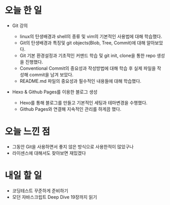 # 오늘 한 일

-   Git 강의

    -   linux의 탄생배경과 shell의 종류 및 vim의 기본적인 사용법에 대해 학습했다.
    -   Git의 탄생배경과 특징및 git objects(Blob, Tree, Commit)에 대해 알아보았다.
    -   Git 기본 환경설정과 기초적인 커맨드 학습 및 git init, clone을 통한 repo 생성을 진행했다.
    -   Conventional Commit의 중요성과 작성방법에 대해 학습 후 실제 파일을 작성해 commit을 남겨 보았다.
    -   README.md 파일의 중요성과 필수적인 내용들에 대해 학습했다.

-   Hexo & Github Pages를 이용한 블로그 생성
    -   Hexo를 통해 블로그를 만들고 기본적인 세팅과 테마변경을 수행했다.
    -   Github Pages와 연결해 지속적인 관리를 하게끔 했다.

# 오늘 느낀 점

-   그동안 Git을 사용하면서 좋지 않은 방식으로 사용한적이 많았구나
-   라이센스에 대해서도 찾아보면 재밌겠다

# 내일 할 일

-   코딩테스트 꾸준하게 준비하기
-   모던 자바스크립트 Deep Dive 19장까지 읽기
